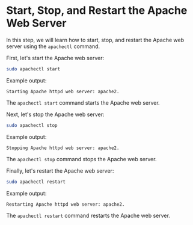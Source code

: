 # Start, Stop, and Restart the Apache Web Server

In this step, we will learn how to start, stop, and restart the Apache web server using the `apachectl` command.

First, let's start the Apache web server:

```bash
sudo apachectl start
```

Example output:

```
Starting Apache httpd web server: apache2.
```

The `apachectl start` command starts the Apache web server.

Next, let's stop the Apache web server:

```bash
sudo apachectl stop
```

Example output:

```
Stopping Apache httpd web server: apache2.
```

The `apachectl stop` command stops the Apache web server.

Finally, let's restart the Apache web server:

```bash
sudo apachectl restart
```

Example output:

```
Restarting Apache httpd web server: apache2.
```

The `apachectl restart` command restarts the Apache web server.
